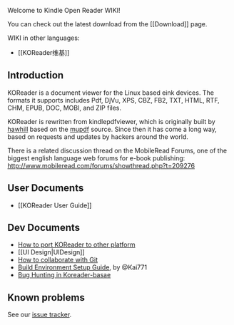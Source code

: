 Welcome to Kindle Open Reader WIKI!

You can check out the latest download from the [[Download]] page.

WIKI in other languages:
* [[KOReader维基]]

## Introduction

KOReader is a document viewer for the Linux based eink devices. The formats it supports includes Pdf, DjVu, XPS, CBZ, FB2, TXT, HTML, RTF, CHM, EPUB, DOC, MOBI, and ZIP files.

KOReader is rewritten from kindlepdfviewer, which is originally built by [hawhill](http://www.mobileread.com/forums/member.php?u=86292) based on the [mupdf](http://www.mupdf.com/) source. Since then it has come a long way, based on requests and updates by hackers around the world.

There is a related discussion thread on the MobileRead Forums, one of the biggest english language web forums for e-book publishing: http://www.mobileread.com/forums/showthread.php?t=209276

## User Documents

* [[KOReader User Guide]]

## Dev Documents

* [How to port KOReader to other platform][porting]
* [[UI Design|UIDesign]]
* [How to collaborate with Git](https://github.com/koreader/koreader-base/wiki/CollaboratingWithGit)
* [Build Environment Setup Guide][build_env], by @Kai771
* [Bug Hunting in Koreader-basae][bug-hunt-base]

## Known problems
See our [issue tracker][issue-tracker].

[build_env]:http://www.mobileread.com/forums/showpost.php?p=2227307&postcount=658
[nightly build script]:https://gist.github.com/4002028
[issue-tracker]:https://github.com/koreader/koreader/issues?state=open
[bug-hunt-base]:https://github.com/koreader/koreader-base/wiki/Bug-hunting-in-koreader-base
[porting]:https://github.com/koreader/koreader/wiki/porting